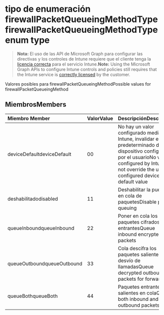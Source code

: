 # <a name="firewallpacketqueueingmethodtype-enum-type"></a><span data-ttu-id="c8872-101">tipo de enumeración firewallPacketQueueingMethodType</span><span class="sxs-lookup"><span data-stu-id="c8872-101">firewallPacketQueueingMethodType enum type</span></span>

> <span data-ttu-id="c8872-102">**Nota:** El uso de las API de Microsoft Graph para configurar las directivas y los controles de Intune requiere que el cliente tenga la [licencia correcta](https://go.microsoft.com/fwlink/?linkid=839381) para el servicio Intune.</span><span class="sxs-lookup"><span data-stu-id="c8872-102">**Note:** Using the Microsoft Graph APIs to configure Intune controls and policies still requires that the Intune service is [correctly licensed](https://go.microsoft.com/fwlink/?linkid=839381) by the customer.</span></span>

<span data-ttu-id="c8872-103">Valores posibles para firewallPacketQueueingMethod</span><span class="sxs-lookup"><span data-stu-id="c8872-103">Possible values for firewallPacketQueueingMethod</span></span>
## <a name="members"></a><span data-ttu-id="c8872-104">Miembros</span><span class="sxs-lookup"><span data-stu-id="c8872-104">Members</span></span>
|<span data-ttu-id="c8872-105">Miembro	</span><span class="sxs-lookup"><span data-stu-id="c8872-105">Member</span></span>|<span data-ttu-id="c8872-106">Valor</span><span class="sxs-lookup"><span data-stu-id="c8872-106">Value</span></span>|<span data-ttu-id="c8872-107">Descripción</span><span class="sxs-lookup"><span data-stu-id="c8872-107">Description</span></span>|
|:---|:---|:---|
|<span data-ttu-id="c8872-108">deviceDefault</span><span class="sxs-lookup"><span data-stu-id="c8872-108">deviceDefault</span></span>|<span data-ttu-id="c8872-109">0</span><span class="sxs-lookup"><span data-stu-id="c8872-109">0</span></span>|<span data-ttu-id="c8872-110">No hay un valor configurado mediante Intune, invalidar el valor predeterminado de dispositivo configurado por el usuario</span><span class="sxs-lookup"><span data-stu-id="c8872-110">No value configured by Intune, do not override the user-configured device default value</span></span>|
|<span data-ttu-id="c8872-111">deshabilitado</span><span class="sxs-lookup"><span data-stu-id="c8872-111">disabled</span></span>|<span data-ttu-id="c8872-112">1</span><span class="sxs-lookup"><span data-stu-id="c8872-112">1</span></span>|<span data-ttu-id="c8872-113">Deshabilitar la puesta en cola de paquetes</span><span class="sxs-lookup"><span data-stu-id="c8872-113">Disable packet queuing</span></span>|
|<span data-ttu-id="c8872-114">queueInbound</span><span class="sxs-lookup"><span data-stu-id="c8872-114">queueInbound</span></span>|<span data-ttu-id="c8872-115">2</span><span class="sxs-lookup"><span data-stu-id="c8872-115">2</span></span>|<span data-ttu-id="c8872-116">Poner en cola los paquetes cifrados entrantes</span><span class="sxs-lookup"><span data-stu-id="c8872-116">Queue inbound encrypted packets</span></span>|
|<span data-ttu-id="c8872-117">queueOutbound</span><span class="sxs-lookup"><span data-stu-id="c8872-117">queueOutbound</span></span>|<span data-ttu-id="c8872-118">3</span><span class="sxs-lookup"><span data-stu-id="c8872-118">3</span></span>|<span data-ttu-id="c8872-119">Cola descifra los paquetes salientes para desvío de llamadas</span><span class="sxs-lookup"><span data-stu-id="c8872-119">Queue decrypted outbound packets for forwarding</span></span>|
|<span data-ttu-id="c8872-120">queueBoth</span><span class="sxs-lookup"><span data-stu-id="c8872-120">queueBoth</span></span>|<span data-ttu-id="c8872-121">4</span><span class="sxs-lookup"><span data-stu-id="c8872-121">4</span></span>|<span data-ttu-id="c8872-122">Paquetes entrantes y salientes en cola</span><span class="sxs-lookup"><span data-stu-id="c8872-122">Queue both inbound and outbound packets</span></span>|




